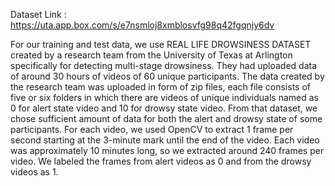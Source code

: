 Dataset Link : https://uta.app.box.com/s/e7nsmloj8xmblosvfg98q42fgqnjy6dv

For our training and test data, we use REAL LIFE DROWSINESS DATASET created by a research team from the University of Texas at Arlington specifically for detecting multi-stage drowsiness. They had uploaded data of around 30 hours of videos of 60 unique participants.
The data created by the research team was uploaded in form of zip files, each file consists of five or six folders in which there are videos of unique individuals named as 0 for alert state video and 10 for drowsy state video.
From that dataset, we chose sufficient amount of data for both the alert and drowsy state of some participants. 
For each video, we used OpenCV to extract 1 frame per second starting at the 3-minute mark until the end of the video.
Each video was approximately 10 minutes long, so we extracted around 240 frames per video.
We labeled the frames from alert videos as 0 and from the drowsy videos as 1.

